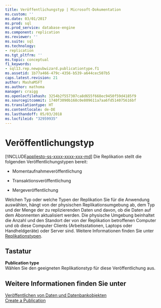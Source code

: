 ```yaml
---
title: Veröffentlichungstyp | Microsoft-Dokumentation
ms.custom: ''
ms.date: 03/01/2017
ms.prod: sql
ms.prod_service: database-engine
ms.component: replication
ms.reviewer: ''
ms.suite: sql
ms.technology:
- replication
ms.tgt_pltfrm: ''
ms.topic: conceptual
f1_keywords:
- sql13.rep.newpubwizard.publicationtype.f1
ms.assetid: 1b77a466-479c-4356-b539-a644cec507b5
caps.latest.revision: 21
author: MashaMSFT
ms.author: mathoma
manager: craigg
ms.openlocfilehash: 3254b2f557307ca8d655f668ec9450f59d4185f9
ms.sourcegitcommit: 1740f3090b168c0e809611a7aa6fd514075616bf
ms.translationtype: HT
ms.contentlocale: de-DE
ms.lasthandoff: 05/03/2018
ms.locfileid: "32959935"
---
```

# <a name="publication-type"></a>Veröffentlichungstyp
[!INCLUDE[appliesto-ss-xxxx-xxxx-xxx-md](../../includes/appliesto-ss-xxxx-xxxx-xxx-md.md)]
  Die Replikation stellt die folgenden Veröffentlichungstypen bereit:  
  
-   Momentaufnahmeveröffentlichung  
  
-   Transaktionsveröffentlichung  
  
-   Mergeveröffentlichung  
  
 Welchen Typ oder welche Typen der Replikation Sie für die Anwendung auswählen, hängt von der physischen Replikationsumgebung ab, dem Typ und der Menge der zu replizierenden Daten und davon, ob die Daten auf dem Abonnenten aktualisiert werden. Die physische Umgebung beinhaltet die Anzahl und den Standort der von der Replikation betroffenen Computer und ob diese Computer Clients (Arbeitsstationen, Laptops oder Handheldgeräte) oder Server sind. Weitere Informationen finden Sie unter [Replikationstypen](../../relational-databases/replication/types-of-replication.md).  
  
## <a name="options"></a>Tastatur  
 **Publication type**  
 Wählen Sie den geeigneten Replikationstyp für diese Veröffentlichung aus.  
  
## <a name="see-also"></a>Weitere Informationen finden Sie unter  
 [Veröffentlichen von Daten und Datenbankobjekten](../../relational-databases/replication/publish/publish-data-and-database-objects.md)   
 [Create a Publication](../../relational-databases/replication/publish/create-a-publication.md)  
  
  
